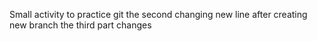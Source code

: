 Small activity to practice git
the second changing
new line after creating new branch
the third part changes
